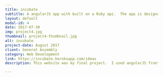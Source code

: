 ```yaml
---
title: incubate
subtitle: A angularJS app with built on a Ruby api.  The app is designed to help companies find and scale their best ideas
layout: default
modal-id: 4
date: 2017-07-30
img: project4.jpg
thumbnail: project4-thumbnail.jpg
alt: incubate
project-date: August 2017
client: General Assembly
category: Web Development
link: https://incubate.herokuapp.com/ideas
description: This website was my final project.  I used angularJS front end, and ruby/rails backed end with a Postgresql database.  The app allows a companies employees to share their ideas.  Other employees can 'love' ideas or form a team to help turn the idea into reality.  By surfacing ideas as widely as possible, and building a community around the ideas, there is a great chance that these ideas will become reality.

---
```

